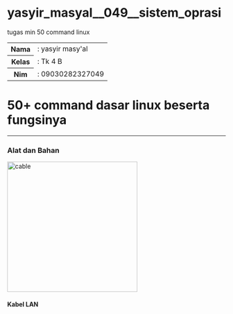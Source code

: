 # yasyir_masyal__049__sistem_oprasi
tugas min 50 command linux

  <table>
        <tr>
            <th>Nama</th>
            <td>: yasyir masy'al</td>
        </tr>
        <tr>
            <th>Kelas</th>
            <td>: Tk 4 B</td>
        </tr>
        <tr>
            <th>Nim</th>
            <td>: 09030282327049</td>
        </tr>
    </table>


<h1 style="font-weight: bold;">
  50+ command dasar linux beserta fungsinya
</h1 >
<hr>


<h3> Alat dan Bahan </h3>
 <img  src="kable.jpg" alt="cable"  width="300px">
 <h4>Kabel LAN</h4>

<br>
 

 
 



